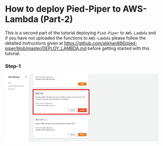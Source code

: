 # How to deploy Pied-Piper to AWS-Lambda (Part-2)

This is a second part of the tutorial deploying `Pied-Piper` to `AWS-Lambda` and if you have not uploaded the functions to `AWS-Lambda` please follow the detailed instructions given at https://github.com/alikhan866/pied-piper/blob/master/DEPLOY_LAMBDA.md before getting started with this tutorial.

### Step-1


![](images/deployToAPIGateway/Step-1.PNG)
